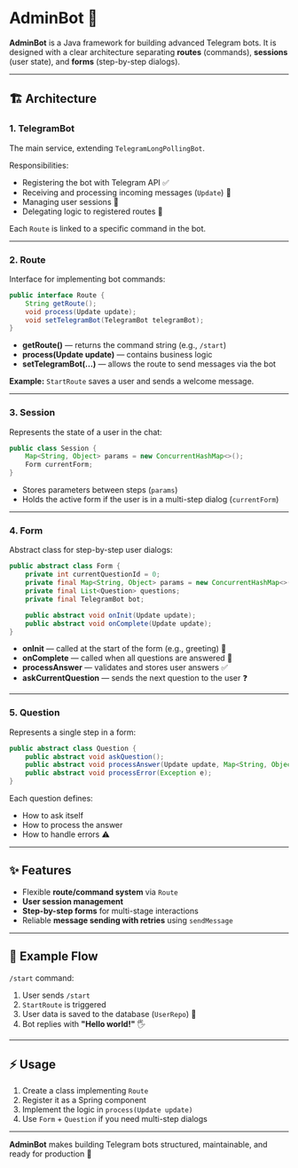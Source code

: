# AdminBot 🤖

**AdminBot** is a Java framework for building advanced Telegram bots.
It is designed with a clear architecture separating **routes** (commands), **sessions** (user state), and **forms** (step-by-step dialogs).

---

## 🏗 Architecture

### 1. TelegramBot

The main service, extending `TelegramLongPollingBot`.

Responsibilities:

* Registering the bot with Telegram API ✅
* Receiving and processing incoming messages (`Update`) 💬
* Managing user sessions 🔑
* Delegating logic to registered routes 📍

Each `Route` is linked to a specific command in the bot.

---

### 2. Route

Interface for implementing bot commands:

```java
public interface Route {
    String getRoute();
    void process(Update update);
    void setTelegramBot(TelegramBot telegramBot);
}
```

* **getRoute()** — returns the command string (e.g., `/start`)
* **process(Update update)** — contains business logic
* **setTelegramBot(...)** — allows the route to send messages via the bot

**Example:** `StartRoute` saves a user and sends a welcome message.

---

### 3. Session

Represents the state of a user in the chat:

```java
public class Session {
    Map<String, Object> params = new ConcurrentHashMap<>();
    Form currentForm;
}
```

* Stores parameters between steps (`params`)
* Holds the active form if the user is in a multi-step dialog (`currentForm`)

---

### 4. Form

Abstract class for step-by-step user dialogs:

```java
public abstract class Form {
    private int currentQuestionId = 0;
    private final Map<String, Object> params = new ConcurrentHashMap<>();
    private final List<Question> questions;
    private final TelegramBot bot;

    public abstract void onInit(Update update);
    public abstract void onComplete(Update update);
}
```

* **onInit** — called at the start of the form (e.g., greeting) 👋
* **onComplete** — called when all questions are answered 🎯
* **processAnswer** — validates and stores user answers ✅
* **askCurrentQuestion** — sends the next question to the user ❓

---

### 5. Question

Represents a single step in a form:

```java
public abstract class Question {
    public abstract void askQuestion();
    public abstract void processAnswer(Update update, Map<String, Object> params) throws Exception;
    public abstract void processError(Exception e);
}
```

Each question defines:

* How to ask itself
* How to process the answer
* How to handle errors ⚠️

---

## ✨ Features

* Flexible **route/command system** via `Route`
* **User session management**
* **Step-by-step forms** for multi-stage interactions
* Reliable **message sending with retries** using `sendMessage`

---

## 🚀 Example Flow

`/start` command:

1. User sends `/start`
2. `StartRoute` is triggered
3. User data is saved to the database (`UserRepo`) 💾
4. Bot replies with **"Hello world!"** 🖐

---

## ⚡ Usage

1. Create a class implementing `Route`
2. Register it as a Spring component
3. Implement the logic in `process(Update update)`
4. Use `Form` + `Question` if you need multi-step dialogs

---

**AdminBot** makes building Telegram bots structured, maintainable, and ready for production 🚀
